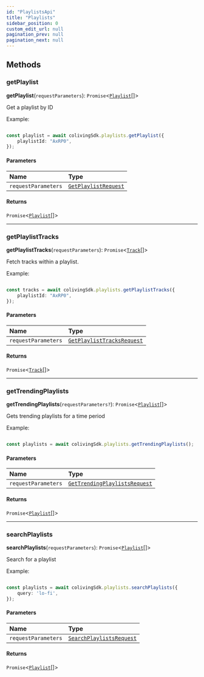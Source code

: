 ```yaml
---
id: "PlaylistsApi"
title: "Playlists"
sidebar_position: 0
custom_edit_url: null
pagination_prev: null
pagination_next: null
---
```


## Methods

### getPlaylist

**getPlaylist**(`requestParameters`): `Promise`<[`Playlist`](../interfaces/Playlist.md)[]\>

Get a playlist by ID

Example:

```typescript

const playlist = await colivingSdk.playlists.getPlaylist({
    playlistId: "AxRP0",
});

```

#### Parameters

| Name | Type |
| :------ | :------ |
| `requestParameters` | [`GetPlaylistRequest`](../interfaces/GetPlaylistRequest.md) |

#### Returns

`Promise`<[`Playlist`](../interfaces/Playlist.md)[]\>

___

### getPlaylistTracks

**getPlaylistTracks**(`requestParameters`): `Promise`<[`Track`](../interfaces/Track.md)[]\>

Fetch tracks within a playlist.

Example:

```typescript

const tracks = await colivingSdk.playlists.getPlaylistTracks({
    playlistId: "AxRP0",
});

```

#### Parameters

| Name | Type |
| :------ | :------ |
| `requestParameters` | [`GetPlaylistTracksRequest`](../interfaces/GetPlaylistTracksRequest.md) |

#### Returns

`Promise`<[`Track`](../interfaces/Track.md)[]\>

___

### getTrendingPlaylists

**getTrendingPlaylists**(`requestParameters?`): `Promise`<[`Playlist`](../interfaces/Playlist.md)[]\>

Gets trending playlists for a time period

Example:

```typescript

const playlists = await colivingSdk.playlists.getTrendingPlaylists();

```

#### Parameters

| Name | Type |
| :------ | :------ |
| `requestParameters` | [`GetTrendingPlaylistsRequest`](../interfaces/GetTrendingPlaylistsRequest.md) |

#### Returns

`Promise`<[`Playlist`](../interfaces/Playlist.md)[]\>

___

### searchPlaylists

**searchPlaylists**(`requestParameters`): `Promise`<[`Playlist`](../interfaces/Playlist.md)[]\>

Search for a playlist

Example:

```typescript

const playlists = await colivingSdk.playlists.searchPlaylists({
    query: 'lo-fi',
});

```

#### Parameters

| Name | Type |
| :------ | :------ |
| `requestParameters` | [`SearchPlaylistsRequest`](../interfaces/SearchPlaylistsRequest.md) |

#### Returns

`Promise`<[`Playlist`](../interfaces/Playlist.md)[]\>
